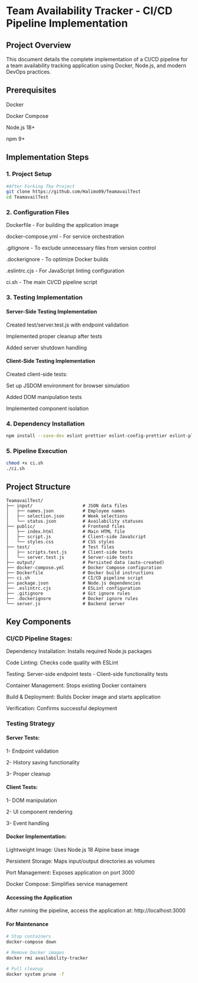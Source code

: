 # Team Availability Tracker - CI/CD Pipeline Implementation
## Project Overview
This document details the complete implementation of a CI/CD pipeline for a team availability tracking application using Docker, Node.js, and modern DevOps practices.

## Prerequisites
Docker 

Docker Compose 

Node.js 18+

npm 9+

## Implementation Steps
### 1. Project Setup
```bash
#After Forking The Project
git clone https://github.com/Halimo09/TeamavailTest
cd TeamavailTest
```
### 2. Configuration Files

Dockerfile - For building the application image

docker-compose.yml - For service orchestration

.gitignore - To exclude unnecessary files from version control

.dockerignore - To optimize Docker builds

.eslintrc.cjs - For JavaScript linting configuration

ci.sh - The main CI/CD pipeline script

### 3. Testing Implementation
#### Server-Side Testing Implementation

Created test/server.test.js with endpoint validation

Implemented proper cleanup after tests

Added server shutdown handling

#### Client-Side Testing Implementation
Created client-side tests:

Set up JSDOM environment for browser simulation

Added DOM manipulation tests

Implemented component isolation

### 4. Dependency Installation
```bash
npm install --save-dev eslint prettier eslint-config-prettier eslint-plugin-prettier supertest jest
```

### 5. Pipeline Execution
```bash
chmod +x ci.sh
./ci.sh
```
## Project Structure
```text
TeamavailTest/
├── input/                   # JSON data files
│   ├── names.json           # Employee names
│   ├── selection.json       # Week selections
│   └── status.json          # Availability statuses
├── public/                  # Frontend files
│   ├── index.html           # Main HTML file
│   ├── script.js            # Client-side JavaScript
│   └── styles.css           # CSS styles
├── test/                    # Test files
│   ├── scripts.test.js      # Client-side tests
│   └── server.test.js       # Server-side tests
├── output/                  # Persisted data (auto-created)
├── docker-compose.yml       # Docker Compose configuration
├── Dockerfile               # Docker build instructions
├── ci.sh                    # CI/CD pipeline script
├── package.json             # Node.js dependencies
├── .eslintrc.cjs            # ESLint configuration
├── .gitignore               # Git ignore rules
├── .dockerignore            # Docker ignore rules
└── server.js                # Backend server
```
## Key Components
### CI/CD Pipeline Stages:
Dependency Installation: Installs required Node.js packages

Code Linting: Checks code quality with ESLint

Testing: Server-side endpoint tests - Client-side functionality tests

Container Management: Stops existing Docker containers

Build & Deployment: Builds Docker image and starts application

Verification: Confirms successful deployment

### Testing Strategy
#### Server Tests:

1- Endpoint validation

2- History saving functionality

3- Proper cleanup

#### Client Tests:

1- DOM manipulation

2- UI component rendering

3- Event handling

#### Docker Implementation:
Lightweight Image: Uses Node.js 18 Alpine base image

Persistent Storage: Maps input/output directories as volumes

Port Management: Exposes application on port 3000

Docker Compose: Simplifies service management



#### Accessing the Application
After running the pipeline, access the application at:
http://localhost:3000

#### For Maintenance
```bash
# Stop containers
docker-compose down

# Remove Docker images
docker rmi availability-tracker

# Full cleanup
docker system prune -f
```